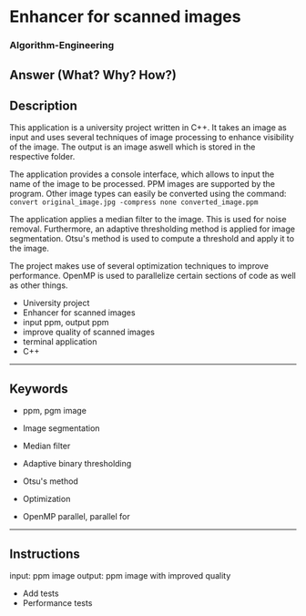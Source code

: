 # Enhancer for scanned images

### Algorithm-Engineering

## Answer (What? Why? How?)

## Description

This application is a university project written in C++. It takes an image as input and uses several techniques of image processing to enhance visibility of the image.
The output is an image aswell which is stored in the respective folder.

The application provides a console interface, which allows to input the name of the image to be processed. PPM images are supported by the program. Other image types can easily be converted using the command: <br>
`convert original_image.jpg -compress none converted_image.ppm`

The application applies a median filter to the image. This is used for noise removal.
Furthermore, an adaptive thresholding method is applied for image segmentation. Otsu's method is used to compute a threshold and apply it to the image.

The project makes use of several optimization techniques to improve performance. OpenMP is used to parallelize certain sections of code as well as other things.

- University project
- Enhancer for scanned images
- input ppm, output ppm
- improve quality of scanned images
- terminal application
- C++

---

## Keywords

- ppm, pgm image

- Image segmentation
- Median filter

- Adaptive binary thresholding
- Otsu's method

- Optimization
- OpenMP parallel, parallel for

---

## Instructions

input: ppm image
output: ppm image with improved quality

- Add tests
- Performance tests
